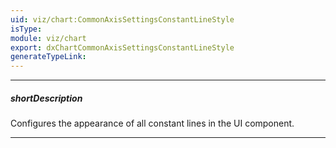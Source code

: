 ```yaml
---
uid: viz/chart:CommonAxisSettingsConstantLineStyle
isType: 
module: viz/chart
export: dxChartCommonAxisSettingsConstantLineStyle
generateTypeLink: 
---
```

---
##### shortDescription
Configures the appearance of all constant lines in the UI component.

---
<!--
![DevExtreme HTML5 Charts ConstantLines](/images/ChartJS/visual_elements/constant_lines.png)

The **commonAxisSettings**.**constantLineStyle** object, which is described here, specifies common settings for all constant lines in the chart. To configure only those constant lines that belong to a particular axis, use the following objects.

- **argumentAxis**.[constantLineStyle](/api-reference/10%20UI%20Components/dxChart/1%20Configuration/argumentAxis/constantLineStyle '/Documentation/ApiReference/UI_Components/dxChart/Configuration/argumentAxis/constantLineStyle/')     
- **valueAxis**.[constantLineStyle](/api-reference/10%20UI%20Components/dxChart/1%20Configuration/valueAxis/constantLineStyle '/Documentation/ApiReference/UI_Components/dxChart/Configuration/valueAxis/constantLineStyle/')       

To configure individual constant lines, use the following arrays of objects.

- **argumentAxis**.[constantLines[]](/Documentation/ApiReference/UI_Components/dxChart/Configuration/argumentAxis/constantLines)     
- **valueAxis**.[constantLines[]](/Documentation/ApiReference/UI_Components/dxChart/Configuration/valueAxis/constantLines) 

Individual settings override axis-specific settings which, in their turn, override common settings.
-->